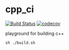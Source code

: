# cpp_ci

[![Build Status](https://travis-ci.org/Torpus/cpp_ci.svg?branch=master)](https://travis-ci.org/Torpus/cpp_ci)
[![codecov](https://codecov.io/gh/Torpus/cpp_ci/branch/master/graph/badge.svg)](https://codecov.io/gh/Torpus/cpp_ci)

playground for building c++

`sh ./build.sh`
